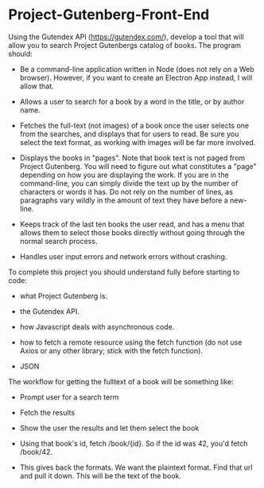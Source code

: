 # Project-Gutenberg-Front-End
Using the Gutendex API (https://gutendex.com/), develop a tool that will allow you to search Project Gutenbergs catalog of books.  The program should:

- Be a command-line application written in Node (does not rely on a Web browser).  However, if you want to create an Electron App instead, I will allow that.

- Allows a user to search for a book by a word in the title, or by author name.

- Fetches the full-text (not images) of a book once the user selects one from the searches, and displays that for users to read.  Be sure you select the text format, as working with images will be far more involved.

- Displays the books in "pages".  Note that book text is not paged from Project Gutenberg.  You will need to figure out what constitutes a "page" depending on how you are displaying the work.  If you are in the command-line, you can simply divide the text up by the number of characters or words it has.  Do not rely on the number of lines, as paragraphs vary wildly in the amount of text they have before a new-line.

- Keeps track of the last ten books the user read, and has a menu that allows them to select those books directly without going through the normal search process.

- Handles user input errors and network errors without crashing.

To complete this project you should understand fully before starting to code:

- what Project Gutenberg is.

- the Gutendex API.

- how Javascript deals with asynchronous code.

- how to fetch a remote resource using the fetch function (do not use Axios or any other library; stick with the fetch function).

- JSON


The workflow for getting the fulltext of a book will be something like:

- Prompt user for a search term

- Fetch the results

- Show the user the results and let them select the book

- Using that book's id, fetch /book/{id}.  So if the id was 42, you'd fetch /book/42.

- This gives back the formats.  We want the plaintext format.  Find that url and pull it down.  This will be the text of the book.